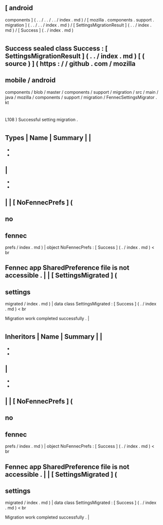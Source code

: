 [
android
-
components
]
(
.
.
/
.
.
/
.
.
/
index
.
md
)
/
[
mozilla
.
components
.
support
.
migration
]
(
.
.
/
.
.
/
index
.
md
)
/
[
SettingsMigrationResult
]
(
.
.
/
index
.
md
)
/
[
Success
]
(
.
/
index
.
md
)
#
Success
sealed
class
Success
:
[
SettingsMigrationResult
]
(
.
.
/
index
.
md
)
[
(
source
)
]
(
https
:
/
/
github
.
com
/
mozilla
-
mobile
/
android
-
components
/
blob
/
master
/
components
/
support
/
migration
/
src
/
main
/
java
/
mozilla
/
components
/
support
/
migration
/
FennecSettingsMigrator
.
kt
#
L108
)
Successful
setting
migration
.
#
#
#
Types
|
Name
|
Summary
|
|
-
-
-
|
-
-
-
|
|
[
NoFennecPrefs
]
(
-
no
-
fennec
-
prefs
/
index
.
md
)
|
object
NoFennecPrefs
:
[
Success
]
(
.
/
index
.
md
)
<
br
>
Fennec
app
SharedPreference
file
is
not
accessible
.
|
|
[
SettingsMigrated
]
(
-
settings
-
migrated
/
index
.
md
)
|
data
class
SettingsMigrated
:
[
Success
]
(
.
/
index
.
md
)
<
br
>
Migration
work
completed
successfully
.
|
#
#
#
Inheritors
|
Name
|
Summary
|
|
-
-
-
|
-
-
-
|
|
[
NoFennecPrefs
]
(
-
no
-
fennec
-
prefs
/
index
.
md
)
|
object
NoFennecPrefs
:
[
Success
]
(
.
/
index
.
md
)
<
br
>
Fennec
app
SharedPreference
file
is
not
accessible
.
|
|
[
SettingsMigrated
]
(
-
settings
-
migrated
/
index
.
md
)
|
data
class
SettingsMigrated
:
[
Success
]
(
.
/
index
.
md
)
<
br
>
Migration
work
completed
successfully
.
|
